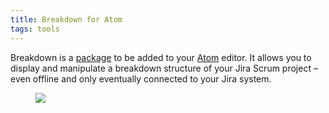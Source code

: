 ```yaml
---
title: Breakdown for Atom
tags: tools
---
```

Breakdown is a [package](http://atom.io/packages/breakdown) to be added to your [Atom](http://atom.io) editor. It allows you to display and manipulate a breakdown structure of your Jira Scrum project – even offline and only eventually connected to your Jira system.

<figure>
<img src="/img/breakdown/breakdown.gif" />
</figure>


